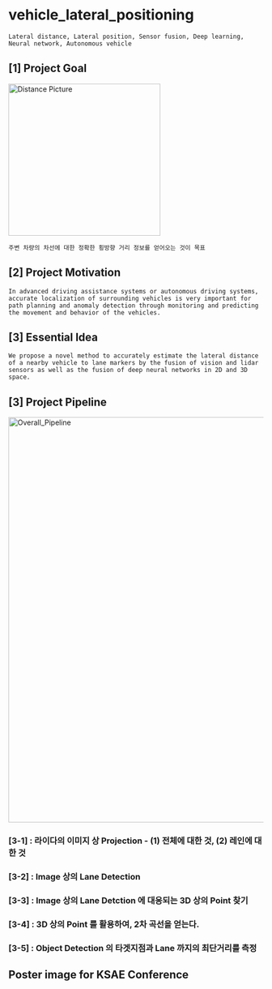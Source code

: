 # vehicle_lateral_positioning
`Lateral distance, Lateral position, Sensor fusion, Deep learning, Neural network, Autonomous vehicle`

## [1] Project Goal
<img width="300" alt="Distance Picture" src="https://user-images.githubusercontent.com/73331241/139383767-c6116f15-713e-4ddb-9500-605f346a84ea.jpeg">

`주변 차량의 차선에 대한 정확한 횡방향 거리 정보를 얻어오는 것이 목표`

## [2] Project Motivation
`In advanced driving assistance systems or autonomous driving systems, accurate localization of surrounding vehicles is very important for path planning and anomaly detection through monitoring and predicting the movement and behavior of the vehicles.`

## [3] Essential Idea
`We propose a novel method to accurately estimate the lateral distance of a nearby vehicle to lane markers by the fusion of vision and lidar sensors as well as the fusion of deep neural networks in 2D and 3D space.`

## [3] Project Pipeline

<img width="800" alt="Overall_Pipeline" src="https://user-images.githubusercontent.com/73331241/139428433-30e16219-0120-427c-8734-0794f9f40f71.png">


### [3-1] : 라이다의 이미지 상 Projection - (1) 전체에 대한 것, (2) 레인에 대한 것


### [3-2] : Image 상의 Lane Detection


### [3-3] : Image 상의 Lane Detction 에 대응되는 3D 상의 Point 찾기


### [3-4] : 3D 상의 Point 를 활용하여, 2차 곡선을 얻는다.


### [3-5] : Object Detection 의 타겟지점과 Lane 까지의 최단거리를 측정

## Poster image for KSAE Conference
